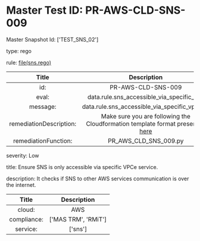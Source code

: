 



# Master Test ID: PR-AWS-CLD-SNS-009


Master Snapshot Id: ['TEST_SNS_02']

type: rego

rule: [file(sns.rego)]  
  
  
  
  

|Title|Description|
| :---: | :---: |
|id: |PR-AWS-CLD-SNS-009|
|eval: |data.rule.sns_accessible_via_specific_vpc|
|message: |data.rule.sns_accessible_via_specific_vpc_err|
|remediationDescription: |Make sure you are following the Cloudformation template format presented <a href='https://boto3.amazonaws.com/v1/documentation/api/latest/reference/services/sns.html#SNS.Client.get_topic_attributes' target='_blank'>here</a>|
|remediationFunction: |PR_AWS_CLD_SNS_009.py|


severity: Low

title: Ensure SNS is only accessible via specific VPCe service.

description: It checks if SNS to other AWS services communication is over the internet.  
  
  

|Title|Description|
| :---: | :---: |
|cloud: |AWS|
|compliance: |['MAS TRM', 'RMiT']|
|service: |['sns']|



[file(sns.rego)]: https://github.com/prancer-io/prancer-compliance-test/tree/master/aws/cloud/sns.rego
